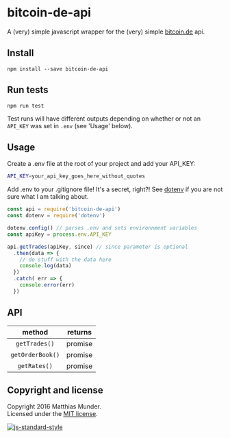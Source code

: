 # bitcoin-de-api

A (very) simple javascript wrapper for the (very) simple [bitcoin.de](https://www.bitcoin.de/de/api/marketplace) api.

## Install
`npm install --save bitcoin-de-api`

## Run tests
`npm run test`  

Test runs will have different outputs depending on whether or not an `API_KEY` was set in `.env` (see 'Usage' below).

## Usage
Create a .env file at the root of your project and add your API_KEY:

```bash
API_KEY=your_api_key_goes_here_without_quotes
```

Add .env to your .gitignore file! It's a secret, right?! See [dotenv](https://www.npmjs.com/package/dotenv) if you are not sure what I am talking about.

```js
const api = require('bitcoin-de-api')
const dotenv = require('dotenv')

dotenv.config() // parses .env and sets environnment variables
const apiKey = process.env.API_KEY

api.getTrades(apiKey, since) // since parameter is optional
  .then(data => {
    // do stuff with the data here
    console.log(data)
  })
  .catch( err => {
    console.error(err)
  })
```

## API

| method           | returns       |
| :--------------: | :-----------: |
| `getTrades()`    | promise       |
| `getOrderBook()` | promise       |
| `getRates()`     | promise       |

## Copyright and license

Copyright 2016 Matthias Munder.  
Licensed under the [MIT license](./LICENSE).

[![js-standard-style](https://cdn.rawgit.com/feross/standard/master/badge.svg)](https://github.com/feross/standard)
